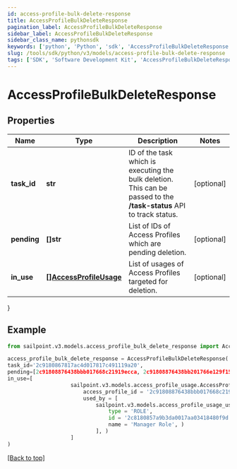 ```yaml
---
id: access-profile-bulk-delete-response
title: AccessProfileBulkDeleteResponse
pagination_label: AccessProfileBulkDeleteResponse
sidebar_label: AccessProfileBulkDeleteResponse
sidebar_class_name: pythonsdk
keywords: ['python', 'Python', 'sdk', 'AccessProfileBulkDeleteResponse', 'AccessProfileBulkDeleteResponse'] 
slug: /tools/sdk/python/v3/models/access-profile-bulk-delete-response
tags: ['SDK', 'Software Development Kit', 'AccessProfileBulkDeleteResponse', 'AccessProfileBulkDeleteResponse']
---
```


# AccessProfileBulkDeleteResponse


## Properties

Name | Type | Description | Notes
------------ | ------------- | ------------- | -------------
**task_id** | **str** | ID of the task which is executing the bulk deletion. This can be passed to the **/task-status** API to track status. | [optional] 
**pending** | **[]str** | List of IDs of Access Profiles which are pending deletion. | [optional] 
**in_use** | [**[]AccessProfileUsage**](access-profile-usage) | List of usages of Access Profiles targeted for deletion. | [optional] 
}

## Example

```python
from sailpoint.v3.models.access_profile_bulk_delete_response import AccessProfileBulkDeleteResponse

access_profile_bulk_delete_response = AccessProfileBulkDeleteResponse(
task_id='2c9180867817ac4d017817c491119a20',
pending=[2c91808876438bbb017668c21919ecca, 2c91808876438bb201766e129f151816],
in_use=[
                    sailpoint.v3.models.access_profile_usage.AccessProfileUsage(
                        access_profile_id = '2c91808876438bbb017668c21919ecca', 
                        used_by = [
                            sailpoint.v3.models.access_profile_usage_used_by_inner.AccessProfileUsage_usedBy_inner(
                                type = 'ROLE', 
                                id = '2c8180857a9b3da0017aa03418480f9d', 
                                name = 'Manager Role', )
                            ], )
                    ]
)

```
[[Back to top]](#) 

